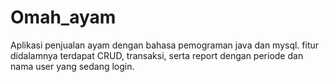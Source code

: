 # Omah_ayam
Aplikasi penjualan ayam dengan bahasa pemograman java dan mysql.
fitur didalamnya terdapat CRUD, transaksi, serta report dengan periode dan nama user yang sedang login.
